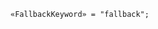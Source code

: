 <!-- This file is generated automatically by infrastructure scripts. Please don't edit by hand. -->

<!-- markdownlint-disable first-line-h1 -->

```{ .ebnf .slang-ebnf #FallbackKeyword }
«FallbackKeyword» = "fallback";
```
